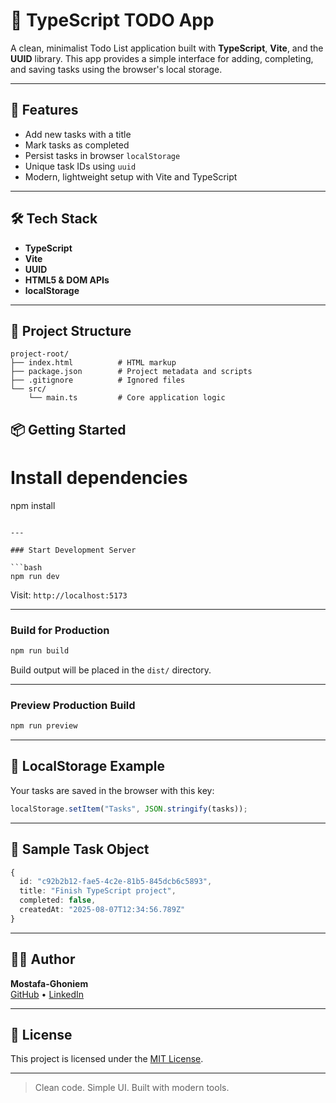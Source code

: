 # 📝 TypeScript TODO App

A clean, minimalist Todo List application built with **TypeScript**, **Vite**, and the **UUID** library. This app provides a simple interface for adding, completing, and saving tasks using the browser's local storage.

---

## 🚀 Features

- Add new tasks with a title
- Mark tasks as completed
- Persist tasks in browser `localStorage`
- Unique task IDs using `uuid`
- Modern, lightweight setup with Vite and TypeScript

---


## 🛠️ Tech Stack

- **TypeScript**
- **Vite**
- **UUID**
- **HTML5 & DOM APIs**
- **localStorage**

---

## 📁 Project Structure

```
project-root/
├── index.html          # HTML markup
├── package.json        # Project metadata and scripts
├── .gitignore          # Ignored files
└── src/
    └── main.ts         # Core application logic
```

## 📦 Getting Started


# Install dependencies
npm install
```

---

### Start Development Server

```bash
npm run dev
```

Visit: `http://localhost:5173`

---

### Build for Production

```bash
npm run build
```

Build output will be placed in the `dist/` directory.

---

### Preview Production Build

```bash
npm run preview
```

---

## 🔐 LocalStorage Example

Your tasks are saved in the browser with this key:

```ts
localStorage.setItem("Tasks", JSON.stringify(tasks));
```

---

## 🧪 Sample Task Object

```ts
{
  id: "c92b2b12-fae5-4c2e-81b5-845dcb6c5893",
  title: "Finish TypeScript project",
  completed: false,
  createdAt: "2025-08-07T12:34:56.789Z"
}
```

---

## 🧑‍💻 Author

**Mostafa-Ghoniem**  
[GitHub](https://github.com/Mostafaghoniem14) • [LinkedIn](https://www.linkedin.com/in/mostafa-ghoniem-3551aa35b)

---

## 📃 License

This project is licensed under the [MIT License](LICENSE).

---

> Clean code. Simple UI. Built with modern tools.
